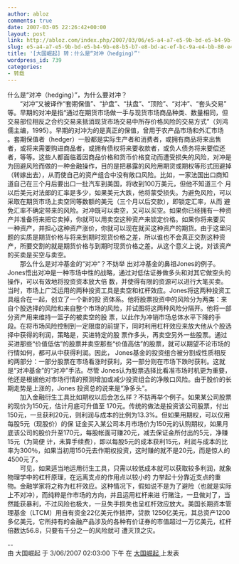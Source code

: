 ```yaml
---
author: abloz
comments: true
date: 2007-03-05 22:26:42+00:00
layout: post
link: http://abloz.com/index.php/2007/03/06/e5-a4-a7-e5-9b-bd-e5-b4-9b-e8-b5-b7-e8-bd-ac-ef-bc-9a-e4-bb-80-e4-b9-88-e6-98-af-e2-80-9c-e5-af-b9-e5-86-b2-ef-bc-88hedging-ef-bc-89-e2-80-9d/
slug: e5-a4-a7-e5-9b-bd-e5-b4-9b-e8-b5-b7-e8-bd-ac-ef-bc-9a-e4-bb-80-e4-b9-88-e6-98-af-e2-80-9c-e5-af-b9-e5-86-b2-ef-bc-88hedging-ef-bc-89-e2-80-9d
title: '[大国崛起] 转：什么是“对冲（hedging）”'
wordpress_id: 739
categories:
- 转载
---
```


什么是“对冲（hedging）”，为什么要对冲？   
　　“对冲”又被译作“套期保值”、“护盘”、“扶盘”、“顶险”、“对冲”、“套头交易” 等。早期的对冲是指“通过在期货市场做一手与现货市场商品种类、数量相同，但交易部位相反之合约交易来抵消现货市场交易中所存价格风险的交易方式”（刘鸿 儒主编，1995）。早期的对冲为的是真正的保值，曾用于农产品市场和外汇市场 。套期保值者（hedger）一般都是实际生产者和消费者，或拥有商品将来出售者，或将来需要购进商品者，或拥有债权将来要收款者，或负人债务将来要偿还 者，等等。这些人都面临着因商品价格和货币价格变动而遭受损失的风险，对冲是为回避风险而做的一种金融操作，目的是把暴露的风险用期货或期权等形式回避掉 （转嫁出去），从而使自己的资产组合中没有敞口风险。比如，一家法国出口商知道自己在三个月后要出口一批汽车到美国，将收到100万美元，但他不知道三个 月以后美元对法郎的汇率是多少，如果美元大跌，他将蒙受损失。为避免风险，可以采取在期货市场上卖空同等数额的美元（三个月以后交款），即锁定汇率，从而 避免汇率不确定带来的风险。对冲既可以卖空，又可以买空。如果你已经拥有一种资产并准备将来把它卖掉，你就可以用卖空这种资产来锁定价格。如果你将来要买 一种资产，并担心这种资产涨价，你就可以现在就买这种资产的期货。由于这里问题的实质是期货价格与将来到期时现货价格之差，所以谁也不会真正交割这种资 产，所要交割的就是期货价格与到期时现货价格之差。从这个意义上说，对该资产的买卖是买空与卖空。   
　　那么什么是对冲基金的“对冲“？不妨举 出对冲基金的鼻祖Jones的例子。Jones悟出对冲是一种市场中性的战略，通过对低估证券做多头和对其它做空头的操作，可以有效地将投资资本放大倍 数，并使得有限的资源可以进行大笔买卖。当时，市场上广泛运用的两种投资工具是卖空和杠杆效应。Jones将这两种投资工具组合在一起，创立了一个新的投 资体系。他将股票投资中的风险分为两类：来自个股选择的风险和来自整个市场的风险，并试图将这两种风险分隔开。他将一部分资产用来维持一篮子的被卖空的股 票，以此作为冲销市场总体水平下降的手段。在将市场风险控制到一定限度的前提下，同时利用杠杆效应来放大他从个股选择中获得的利润，策略是，买进特定的股 票作多头，再卖空另外一些股票。通过买进那些“价值低估”的股票并卖空那些“价值高估”的股票，就可以期望不论市场的行情如何，都可从中获得利润。因此， Jones基金的投资组合被分割成性质相反的两部分：一部分股票在市场看涨时获利，另一部分则在市场下跌时获利。这就是“对冲基金”的“对冲”手法。尽管 Jones认为股票选择比看准市场时机更为重要，他还是根据他对市场行情的预测增加或减少投资组合的净敞口风险。由于股价的长期走势是上涨的，Jones 投资总的说来是“净多头”。   
　　加入金融衍生工具比如期权以后会怎么样？不妨再举个例子。如果某公司股票的现价为150元，估计月底可升值至 170元。传统的做法是投资该公司股票，付出150元，一旦获利20元，则利润与成本的比例为13.3%。但如果用期权，可以仅用每股5元（现股价）的保 证金买入某公司本月市场价为150元的认购期权，如果月底该公司的股价升至170元，每股帐面可赚20元，减去保证金所付出的5元，净赚15元（为简便 计，未算手续费），即以每股5元的成本获利15元，利润与成本的比率为300％，如果当初用150元去作期权投资，这时赚的就不是20元，而是惊人的 4500元了。   
　　可见，如果适当地运用衍生工具，只需以较低成本就可以获取较多利润，就象物理学中的杠杆原理，在远离支点的作用点以较小的 力举起十分靠近支点的重物。金融学家将之称为杠杆效应。这种情况下，假如说不是为了避险（也就是实际上不对冲），而纯粹是作市场的方向，并且运用杠杆来进 行赌注，一旦做对了，当然能获暴利，不过风险也极大，一旦失手损失也呈杠杆效应放大。美国长期资本管理基金（LTCM）用自有资金22亿美元作抵押，贷款 1250亿美元，其总资产1200多亿美元，它所持有的金融产品涉及的各种有价证券的市值超过一万亿美元，杠杆倍数达56.8，只要有千分之一的风险就可 遭灭顶之灾。    
  
--  
 由  大国崛起  于  3/06/2007 02:03:00 下午  在  [ 大国崛起 ](http://ablo.blogspot.com/2007/03/hedging.html)  上发表
